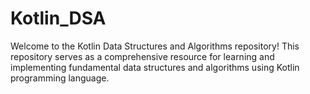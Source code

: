 # Kotlin_DSA
Welcome to the Kotlin Data Structures and Algorithms repository! This repository serves as a comprehensive resource for learning and implementing fundamental data structures and algorithms using Kotlin programming language.
